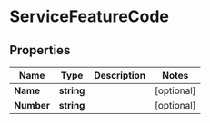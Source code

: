 

# ServiceFeatureCode


## Properties

| Name | Type | Description | Notes |
|------------ | ------------- | ------------- | -------------|
|**Name** | **string** |  |  [optional] |
|**Number** | **string** |  |  [optional] |



